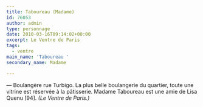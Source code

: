 ```yaml
---
title: Taboureau (Madame)
id: 76053
author: admin
type: personnage
date: 2010-03-16T09:14:02+00:00
excerpt: Le Ventre de Paris
tags:
  - ventre
main_name: 'Taboureau '
secondary_name: Madame

---
```

— Boulangère rue Turbigo. La plus belle boulangerie du quartier, toute une vitrine est réservée à la pâtisserie. Madame Taboureau est une amie de Lisa Quenu [94]. _(Le Ventre de Paris.)_